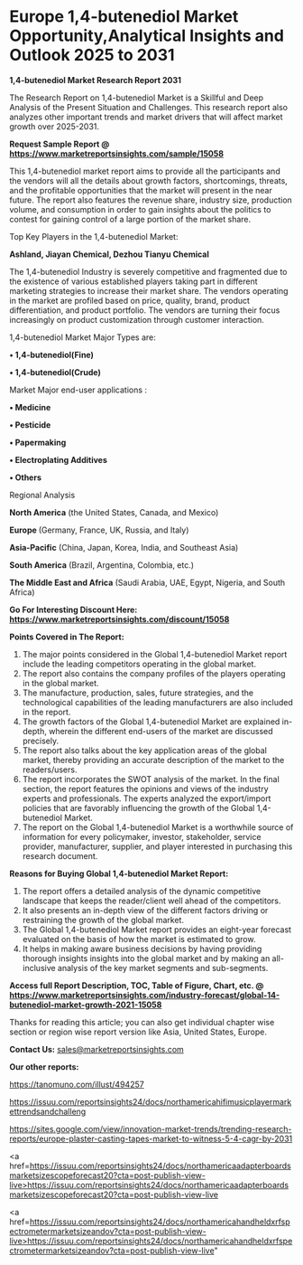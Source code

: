 # Europe 1,4-butenediol Market Opportunity,Analytical Insights and Outlook 2025 to 2031

<strong>1,4-butenediol Market Research Report 2031</strong>

The Research Report on 1,4-butenediol Market is a Skillful and Deep Analysis of the Present Situation and Challenges. This research report also analyzes other important trends and market drivers that will affect market growth over 2025-2031.

<strong>Request Sample Report @ <a href=https://www.marketreportsinsights.com/sample/15058>https://www.marketreportsinsights.com/sample/15058</a></strong>

This 1,4-butenediol market report aims to provide all the participants and the vendors will all the details about growth factors, shortcomings, threats, and the profitable opportunities that the market will present in the near future. The report also features the revenue share, industry size, production volume, and consumption in order to gain insights about the politics to contest for gaining control of a large portion of the market share.

Top Key Players in the 1,4-butenediol Market:

<strong>Ashland, Jiayan Chemical, Dezhou Tianyu Chemical</strong>

The 1,4-butenediol Industry is severely competitive and fragmented due to the existence of various established players taking part in different marketing strategies to increase their market share. The vendors operating in the market are profiled based on price, quality, brand, product differentiation, and product portfolio. The vendors are turning their focus increasingly on product customization through customer interaction.

1,4-butenediol Market Major Types are:

<strong>• 1,4-butenediol(Fine)

• 1,4-butenediol(Crude)</strong>

Market Major end-user applications :

<strong>• Medicine

• Pesticide

• Papermaking

• Electroplating Additives

• Others</strong>

Regional Analysis

</u><strong><b>North America</b></strong> (the United States, Canada, and Mexico)

<strong><b>Europe </b></strong>(Germany, France, UK, Russia, and Italy)

<strong><b>Asia-Pacific</b></strong> (China, Japan, Korea, India, and Southeast Asia)

<strong><b>South America</b></strong> (Brazil, Argentina, Colombia, etc.)

<strong><b>The Middle East and Africa</b></strong> (Saudi Arabia, UAE, Egypt, Nigeria, and South Africa)

<strong>Go For Interesting Discount Here: <a href=https://www.marketreportsinsights.com/discount/15058>https://www.marketreportsinsights.com/discount/15058</a></strong>

<strong>Points Covered in The Report:</strong>
<ol>
  <li>The major points considered in the Global 1,4-butenediol Market report include the leading competitors operating in the global market.</li>
  <li>The report also contains the company profiles of the players operating in the global market.</li>
  <li>The manufacture, production, sales, future strategies, and the technological capabilities of the leading manufacturers are also included in the report.</li>
  <li>The growth factors of the Global 1,4-butenediol Market are explained in-depth, wherein the different end-users of the market are discussed precisely.</li>
  <li>The report also talks about the key application areas of the global market, thereby providing an accurate description of the market to the readers/users.</li>
  <li>The report incorporates the SWOT analysis of the market. In the final section, the report features the opinions and views of the industry experts and professionals. The experts analyzed the export/import policies that are favorably influencing the growth of the Global 1,4-butenediol Market.</li>
  <li>The report on the Global 1,4-butenediol Market is a worthwhile source of information for every policymaker, investor, stakeholder, service provider, manufacturer, supplier, and player interested in purchasing this research document.</li>
</ol>
<strong>Reasons for Buying Global 1,4-butenediol Market Report:</strong>

<ol>
  <li>The report offers a detailed analysis of the dynamic competitive landscape that keeps the reader/client well ahead of the competitors.</li>
  <li>It also presents an in-depth view of the different factors driving or restraining the growth of the global market.</li>
  <li>The Global 1,4-butenediol Market report provides an eight-year forecast evaluated on the basis of how the market is estimated to grow.</li>
  <li>It helps in making aware business decisions by having providing thorough insights insights into the global market and by making an all-inclusive analysis of the key market segments and sub-segments.</li>
</ol>
<strong>Access full Report Description, TOC, Table of Figure, Chart, etc. @ <a href=https://www.marketreportsinsights.com/industry-forecast/global-14-butenediol-market-growth-2021-15058>https://www.marketreportsinsights.com/industry-forecast/global-14-butenediol-market-growth-2021-15058</a></strong>


Thanks for reading this article; you can also get individual chapter wise section or region wise report version like Asia, United States, Europe.

<strong>Contact Us:</strong>
sales@marketreportsinsights.com

<strong>Our other reports:</strong>

<a href=https://tanomuno.com/illust/494257>https://tanomuno.com/illust/494257</a>

<a href=https://issuu.com/reportsinsights24/docs/northamericahifimusicplayermarkettrendsandchalleng>https://issuu.com/reportsinsights24/docs/northamericahifimusicplayermarkettrendsandchalleng</a>

<a href=https://sites.google.com/view/innovation-market-trends/trending-research-reports/europe-plaster-casting-tapes-market-to-witness-5-4-cagr-by-2031>https://sites.google.com/view/innovation-market-trends/trending-research-reports/europe-plaster-casting-tapes-market-to-witness-5-4-cagr-by-2031</a>

<a href=https://issuu.com/reportsinsights24/docs/northamericaadapterboardsmarketsizescopeforecast20?cta=post-publish-view-live>https://issuu.com/reportsinsights24/docs/northamericaadapterboardsmarketsizescopeforecast20?cta=post-publish-view-live</a>

<a href=https://issuu.com/reportsinsights24/docs/northamericahandheldxrfspectrometermarketsizeandov?cta=post-publish-view-live>https://issuu.com/reportsinsights24/docs/northamericahandheldxrfspectrometermarketsizeandov?cta=post-publish-view-live</a>"
